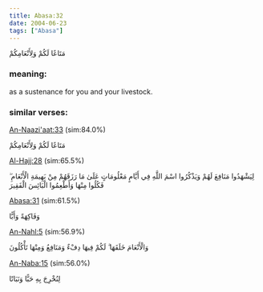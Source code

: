```yaml
---
title: Abasa:32
date: 2004-06-23
tags: ["Abasa"]
---
```

مَتَاعًا لَكُمْ وَلِأَنْعَامِكُمْ
### meaning: 
as a sustenance for you and your livestock.
### similar verses: 

[An-Naazi'aat:33](/79/33) (sim:84.0%)

مَتَاعًا لَكُمْ وَلِأَنْعَامِكُمْ

[Al-Hajj:28](/22/28) (sim:65.5%)

لِيَشْهَدُوا مَنَافِعَ لَهُمْ وَيَذْكُرُوا اسْمَ اللَّهِ فِي أَيَّامٍ مَعْلُومَاتٍ عَلَىٰ مَا رَزَقَهُمْ مِنْ بَهِيمَةِ الْأَنْعَامِ ۖ فَكُلُوا مِنْهَا وَأَطْعِمُوا الْبَائِسَ الْفَقِيرَ

[Abasa:31](/80/31) (sim:61.5%)

وَفَاكِهَةً وَأَبًّا

[An-Nahl:5](/16/5) (sim:56.9%)

وَالْأَنْعَامَ خَلَقَهَا ۗ لَكُمْ فِيهَا دِفْءٌ وَمَنَافِعُ وَمِنْهَا تَأْكُلُونَ

[An-Naba:15](/78/15) (sim:56.0%)

لِنُخْرِجَ بِهِ حَبًّا وَنَبَاتًا

